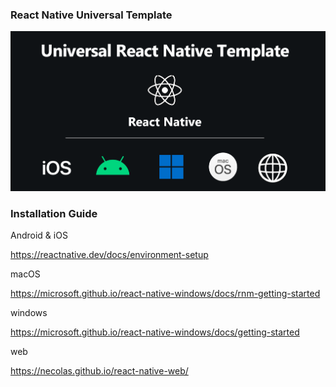 ### React Native Universal Template

![readme poster](./template-asset/readme.png)


### Installation Guide 

Android & iOS 

https://reactnative.dev/docs/environment-setup 

macOS 

https://microsoft.github.io/react-native-windows/docs/rnm-getting-started 

windows 

https://microsoft.github.io/react-native-windows/docs/getting-started 

web 

https://necolas.github.io/react-native-web/ 